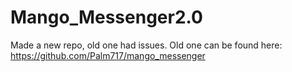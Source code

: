 # Mango_Messenger2.0
Made a new repo, old one had issues. 
Old one can be found here: https://github.com/Palm717/mango_messenger
